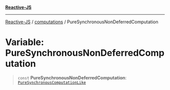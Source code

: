 [**Reactive-JS**](../../README.md)

***

[Reactive-JS](../../README.md) / [computations](../README.md) / PureSynchronousNonDeferredComputation

# Variable: PureSynchronousNonDeferredComputation

> `const` **PureSynchronousNonDeferredComputation**: [`PureSynchronousComputationLike`](../interfaces/PureSynchronousComputationLike.md)
